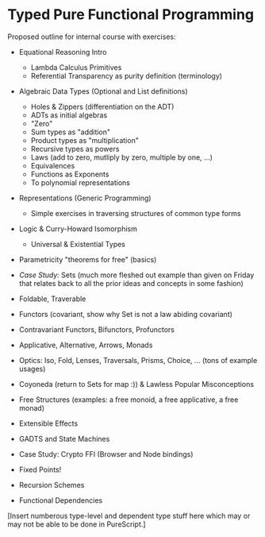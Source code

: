 # Typed Pure Functional Programming

Proposed outline for internal course with exercises:

* Equational Reasoning Intro
  * Lambda Calculus Primitives
  * Referential Transparency as purity definition (terminology)
* Algebraic Data Types (Optional and List definitions)
  * Holes & Zippers (differentiation on the ADT)
  * ADTs as initial algebras
  * "Zero"
  * Sum types as "addition"
  * Product types as "multiplication"
  * Recursive types as powers
  * Laws (add to zero, mutliply by zero, multiple by one, ...)
  * Equivalences
  * Functions as Exponents
  * To polynomial representations
* Representations (Generic Programming)
  * Simple exercises in traversing structures of common type forms
* Logic & Curry-Howard Isomorphism
  * Universal & Existential Types
* Parametricity "theorems for free" (basics)

* *Case Study:* Sets (much more fleshed out example than given on Friday that relates back to all the prior ideas and concepts in some fashion)

* Foldable, Traverable
* Functors (covariant, show why Set is not a law abiding covariant)
* Contravariant Functors, Bifunctors, Profunctors
* Applicative, Alternative, Arrows, Monads
* Optics: Iso, Fold, Lenses, Traversals, Prisms, Choice, ... (tons of example usages)
* Coyoneda (return to Sets for map :)) & Lawless Popular Misconceptions
* Free Structures (examples: a free monoid, a free applicative, a free monad)
* Extensible Effects
* GADTS and State Machines
* Case Study: Crypto FFI (Browser and Node bindings)
* Fixed Points!
* Recursion Schemes
* Functional Dependencies

[Insert numberous type-level and dependent type stuff here which may or may not be able to be done in PureScript.]

